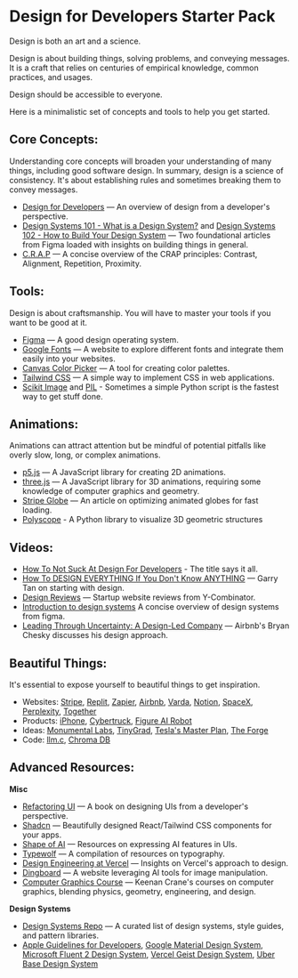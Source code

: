 # Design for Developers Starter Pack

Design is both an art and a science.

Design is about building things, solving problems, and conveying messages. It is a craft that relies on centuries of empirical knowledge, common practices, and usages.

Design should be accessible to everyone.

Here is a minimalistic set of concepts and tools to help you get started.

## Core Concepts:
Understanding core concepts will broaden your understanding of many things, including good software design. In summary, design is a science of consistency. It's about establishing rules and sometimes breaking them to convey messages.

- [Design for Developers](https://joyofcode.xyz/design-for-developers) — An overview of design from a developer's perspective.
- [Design Systems 101 - What is a Design System?](https://www.figma.com/blog/design-systems-101-what-is-a-design-system/) and [Design Systems 102 - How to Build Your Design System](https://www.figma.com/blog/design-systems-102-how-to-build-your-design-system/) — Two foundational articles from Figma loaded with insights on building things in general.
- [C.R.A.P](https://vwo.com/blog/crap-design-principles/) — A concise overview of the CRAP principles: Contrast, Alignment, Repetition, Proximity.

## Tools:
Design is about craftsmanship. You will have to master your tools if you want to be good at it. 

- [Figma](http://figma.com) — A good design operating system.
- [Google Fonts](https://fonts.google.com) — A website to explore different fonts and integrate them easily into your websites.
- [Canvas Color Picker](https://www.canva.com/colors/color-wheel/) — A tool for creating color palettes.
- [Tailwind CSS](https://tailwindcss.com) — A simple way to implement CSS in web applications.
- [Scikit Image](https://scikit-image.org) and [PIL](https://pillow.readthedocs.io/en/stable/) - Sometimes a simple Python script is the fastest way to get stuff done. 

## Animations:
Animations can attract attention but be mindful of potential pitfalls like overly slow, long, or complex animations.
- [p5.js](https://p5js.org/) — A JavaScript library for creating 2D animations.
- [three.js](https://threejs.org) — A JavaScript library for 3D animations, requiring some knowledge of computer graphics and geometry.
- [Stripe Globe](https://stripe.com/blog/globe) — An article on optimizing animated globes for fast loading.
- [Polyscope](https://polyscope.run/py/) - A Python library to visualize 3D geometric structures

## Videos:
- [How To Not Suck At Design For Developers](https://www.youtube.com/watch?v=YNOwO5s4AL8) - The title says it all. 
- [How To DESIGN EVERYTHING If You Don't Know ANYTHING](https://www.youtube.com/watch?v=K3Ctc1UN0bQ) — Garry Tan on starting with design.
- [Design Reviews](https://www.youtube.com/watch?v=pqwOL6YfRIo) — Startup website reviews from Y-Combinator.
- [Introduction to design systems](https://www.youtube.com/watch?v=Dtd40cHQQlk&) A concise overview of design systems from figma. 
- [Leading Through Uncertainty: A Design-Led Company](https://www.youtube.com/watch?v=Dkfijg7s76o) — Airbnb's Bryan Chesky discusses his design approach.

## Beautiful Things:
 It's essential to expose yourself to beautiful things to get inspiration.
- Websites: [Stripe](https://stripe.com), [Replit](https://replit.com), [Zapier](https://brand.zapier.com), [Airbnb](https://www.airbnb.com), [Varda](https://www.varda.com), [Notion](https://www.notion.so/product), [SpaceX](https://www.spacex.com), [Perplexity](https://www.perplexity.ai), [Together](https://www.together.ai)
- Products: [iPhone](https://www.apple.com/iphone), [Cybertruck](https://www.tesla.com/cybertruck), [Figure AI Robot](https://www.figure.ai)
- Ideas: [Monumental Labs](https://www.monumentallabs.co), [TinyGrad](https://github.com/tinygrad/tinygrad), [Tesla's Master Plan](https://www.tesla.com/ns_videos/Tesla-Master-Plan-Part-3.pdf), [The Forge](https://nousresearch.com/forge/)
- Code: [llm.c](https://github.com/karpathy/llm.c), [Chroma DB](https://www.trychroma.com) 

## Advanced Resources:
**Misc**
- [Refactoring UI](https://www.refactoringui.com) — A book on designing UIs from a developer's perspective.
- [Shadcn](https://ui.shadcn.com/) — Beautifully designed React/Tailwind CSS components for your apps.
- [Shape of AI](https://www.shapeof.ai) — Resources on expressing AI features in UIs.
- [Typewolf](https://www.typewolf.com/resources) — A compilation of resources on typography.
- [Design Engineering at Vercel](https://vercel.com/blog/design-engineering-at-vercel) — Insights on Vercel's approach to design.
- [Dingboard](https://dingboard.com) — A website leveraging AI tools for image manipulation.
- [Computer Graphics Course](https://www.youtube.com/playlist?list=PL9_jI1bdZmz2emSh0UQ5iOdT2xRHFHL7E) — Keenan Crane's courses on computer graphics, blending physics, geometry, engineering, and design.

**Design Systems**
- [Design Systems Repo](https://designsystemsrepo.com/design-systems/) — A curated list of design systems, style guides, and pattern libraries.
- [Apple Guidelines for Developers](https://developer.apple.com/design/human-interface-guidelines/platforms), [Google Material Design System](https://m3.material.io), [Microsoft Fluent 2 Design System](https://fluent2.microsoft.design), [Vercel Geist Design System](https://vercel.com/geist/introduction), [Uber Base Design System](https://base.uber.com)
